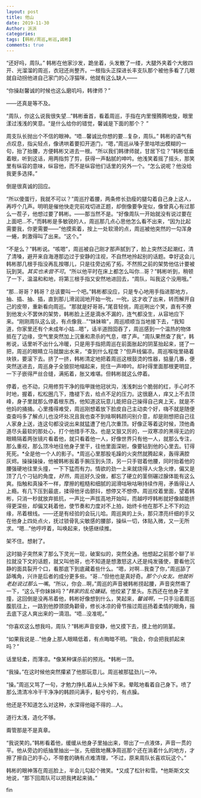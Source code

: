 ```yaml
---
layout: post
title: 他山
date: 2019-11-30
Author: 派派
categories: 
tags: [韩彬/周巡,彬巡,诚彬]
comments: true
---
```




“还好吗，周队。” 韩彬在他家沙发，跪坐着，头发散了一缕，大腿外夹着个大敞四开、光溜溜的周巡，衣冠还尚整齐。一根指头正探进长丰支队那个被他多看了几眼就自动拐他进自己家门的心浮猫咪，他就有这么缺人——

“你操赵馨诚的时候也这么磨叽吗，韩律师？”

——还真是等不及。

“周队，你这么说我很失望…”韩彬垂首，看着周巡，手指在内里慢腾腾地旋，眼里漾过浅浅的笑意。“是什么给你的错觉，馨诚是下面的那个？ ”

周支队长抛出个不信的眼神。“唔…馨诚比你想的要…复杂，周队。” 韩彬的语气有点叹息，指尖轻点，像诱哄着要扣开道门，“嗯，”周巡从嗓子里咕哝出模糊的一句，抬了抬腰，方便韩彬又进去一根。“所以我们韩律师就，甘居下位？”韩彬低垂着眼，听到这话，用两指剪了剪，获得一声黏腻的呻吟。他浅笑着摇了摇头，那笑里有纵容的意味，纵容他，而不是纵容他们话里的另外一个。“怎么说呢？他没给我更多选择。”

倒是很真诚的回应。

“所以傻蛋行，我就不可以？”周巡拧着腰，两条修长劲瘦的腿勾着自己身上这人，再哼个几声。明明是催他快走完前戏切进正题，却倒像要争宠似，像曾真心有过那么一茬子，他想过要了韩彬。——那当然不是。“好像周队一开始就没有说过要在上面吧…不，”而韩彬是多敏锐的人，周巡那几点心思他怎么看不出来，“因为比起需要我，你更需要——”他摸索着，按上一处软滑的点，周巡被他突然的一勾浑身一蜷，刺激得叫了出来。“这个。”

“不是么？”韩彬说。“咳嗯”，周巡被自己刚才那声腻到了，脸上突然泛起潮红，清了清嗓，避开来自海港那边过于安静的注视，不自然地拎起别的话题。幸好这会儿韩彬那几根手指没再乱按哪儿，只是往旁边拓了拓，不然照之前的架势他估计要被玩到哭。*其实也未尝不可*。“所以他平时在床上都怎么叫你…哥？”韩彬听到，稍顿了一下，温温和和地，将第三根手指又安然地进回去，“周队，叫我这个没用哦。”

“那…哥哥？韩哥？总该要叫一个吧。”韩彬都没应，只是专心地用手指进那地方，抽、插、抽、插，直到那儿滑润润地开始一吮，一吮，这才收了出来，转而解开自己的皮带，重新看向周巡。“那就是好哥哥。”尾音轻佻，周巡咧出个笑，直有不撩到他发火不罢休的架势，韩彬脸上还是滴水不漏的，连气都没生，从容地应下来。“刚刚周队这么说，有点像我…”“妹妹嘛”，周巡顺顺当当地接下去，“我知道，你家里还有个未成年小姑…嗯”，话半道囫囵吞了，周巡感到一个温热的物体抵在了边缘，空气里突然加上沉重和肃杀的气息，噤了声。“周队果然查了我”，韩彬说，话里听不出什么冷暖，只是用手指把周巡在前面胀起的阴茎抬起来，搓了一把，周巡的眼睛立马就酸出水来，“查到什么程度？”但声线偏凉。周巡喉咙里硌着块铁，要滚下去。挤了一挤，韩彬清定地把着周巡这根鼓烫的性器，掂量几番，便突然送进去，周巡身子全狼狈地缩起来，扼住一声呻吟。却衬得里面那根更明显，一下子嵌得严丝合缝，满拓着，胀又难堪。但韩彬就这么停着。

停着，也不动，只用修剪干净的指甲拨他冠状沟，浅浅刺出个脆弱的红，手心时不时地，握着，松松圈几下，撸褪下去，给点不足的压力。这很磨人，痒又上不去顶峰，身子里就那么停着根东西，他知道这玩意儿能把自己操得自己爽上天，就是不他妈的捅捅。心里搔得难受，周巡刚想着放下脸皮自己主动卖个好，嗨不就是随便查查吗多了解点儿也没坏处况且我也查不到啥啊韩顾问别介意，却是刚想把自己往人家身上送，连这句都没说出来就猛遭了他几次重顶。好像正等着这时候，顶他甬道尽头最软的那处心，打个他措手不及。也是又狠又厉的，一双寒凉的黑得无边的眼睛隔着两张镜片看着他，就只看着他一人，好像世界只有他一人，就那么专注，那么重视，那么顶冷地往他身子里干，往他里面深剜，像要钻到他的心里去。钉得死死。*全是他一个人的影子。*周巡心里那股毛躁的火突然就腾起来，轰得满腔灰烬。操操操操，他被韩彬扳着手腕压到头顶，另一只手钳着他腰，同时抬着他的腰强硬地往里头撞，一下下猛而有力。情欲的劲一上来就烧得人火急火燎，偏又是顶了几个刁钻的角度，*好热*，周巡好久没做，都忘了硬立的茎侧碾过腺体能有这么爽。指触和真操不一样，摩擦的粗糙和细腻的润滑咕啾咕啾持续作用，矛盾得让人上瘾。有几下压到最底，揉得他牙齿颤抖，想停又不想停。周巡绞着里面，望着韩彬，只消一秒就放弃抵抗，一声比一声拔高地开始叫，而越哼哼韩彬就好像越能挤得更深些，却偏又耗着他，使节奏和力度对不上拍，始终卡他在那不上不下的边缘，吊着根线。——还是有经验的会玩儿哈。周巡爽的上头，那只漂亮纤细的手又在他身上四处点火，抚过锁骨乳尖敏感的腰部，操纵一切，体贴入微，又一无所求。“嗯…”他哼哼着，叫唤起来，快感继续推。

架不住。想射了。

这时脑子突然来了那么下灵光一现，破案似的，突然全通。他想起之前那个聊了半拉就没下文的话题，就又叫他哥，也不知道是想激怒这人还是纯发骚使，要看他沉静的面具裂开个口，看那底下到底藏着些什么。“嗯，对啊…我查了你，”周巡舔了舔嘴角，兴许是后者的成分更多些。“哥…”但他也是真好奇。*那个小女友。他就听老赵说过那么一嘴*。“所以，你会…啊，”周巡的声音被韩彬捞起腰，声音突然嘶了一下，“这么干你妹妹吗？”*韩家的乱伦嫌疑*。他绞紧了里头。东西还在他身子里撞，这回倒是没再吊着他，韩彬好像想到什么，笑起来，*馨诚啊*，一只手沿着周巡腹肌往上，一路到他脖颈颌角颧骨，修长冰凉的骨节揩过周巡扬着柔情的眼角，揩去底下这人爽出来的一滴泪。“唔…没准呢。”

“你喜欢这么想我吗，周队？”韩彬声音安静，他又摸下去，摸上他的阴茎。

“如果我说是…”他身上那人眼睛低着，有点晦暗不明。“我会，你会把我抓起来吗？”

话里轻柔，而薄凉。*像某种谋杀前的预兆。*韩彬一顶。

“我操。”在这时候他突然攥紧了他那玩意儿。周巡被那猛劲儿一冲。

“操。”周巡又骂了一句，才勉力挣扎着从上头掉下来。晕眩地看着自己身下。喷了那么清清冷冷干干净净的韩顾问满手，黏兮兮的，有点臊。

他还是不知道怎么对这种，水深得他碰不得的…人。

道行太浅，造化不够。

甭管那是不是真章。

“我说笑的。”韩彬看着他，缓缓从他身子里抽出来，带出了一点液体，声音一贯的平。他从旁边的纸抽里抽出一张，先细致地蘸净周巡那个还在淌着什么的地方，才擦了擦自己的手心，不带套的确有点难清理，“不过，原来周队长喜欢玩这个。”

韩彬的眼神落在周巡脸上，半会儿勾起个微笑。*又成了松针和雪。*他斯斯文文地说，“那下回周队可以把我拷起来骑。”

fin

